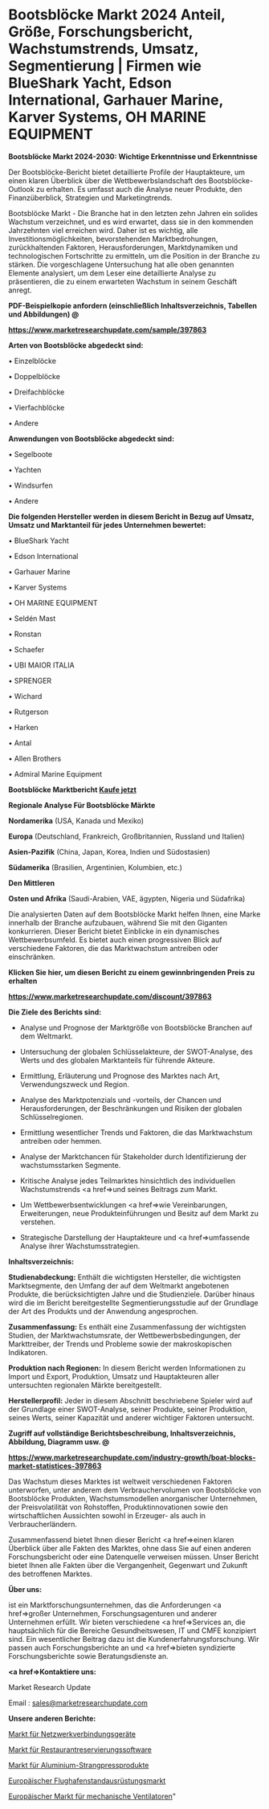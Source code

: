 # Bootsblöcke Markt 2024 Anteil, Größe, Forschungsbericht, Wachstumstrends, Umsatz, Segmentierung | Firmen wie BlueShark Yacht, Edson International, Garhauer Marine, Karver Systems, OH MARINE EQUIPMENT

<strong>Bootsblöcke Markt 2024-2030: Wichtige Erkenntnisse und Erkenntnisse</strong>

Der Bootsblöcke-Bericht bietet detaillierte Profile der Hauptakteure, um einen klaren Überblick über die Wettbewerbslandschaft des Bootsblöcke-Outlook zu erhalten. Es umfasst auch die Analyse neuer Produkte, den Finanzüberblick, Strategien und Marketingtrends.

Bootsblöcke Markt - Die Branche hat in den letzten zehn Jahren ein solides Wachstum verzeichnet, und es wird erwartet, dass sie in den kommenden Jahrzehnten viel erreichen wird. Daher ist es wichtig, alle Investitionsmöglichkeiten, bevorstehenden Marktbedrohungen, zurückhaltenden Faktoren, Herausforderungen, Marktdynamiken und technologischen Fortschritte zu ermitteln, um die Position in der Branche zu stärken. Die vorgeschlagene Untersuchung hat alle oben genannten Elemente analysiert, um dem Leser eine detaillierte Analyse zu präsentieren, die zu einem erwarteten Wachstum in seinem Geschäft anregt.



<strong><b>PDF-Beispielkopie anfordern (einschließlich Inhaltsverzeichnis, Tabellen und Abbildungen) @ </b></strong>

<strong><a href=https://www.marketresearchupdate.com/sample/397863>

<strong>https://www.marketresearchupdate.com/sample/397863</u></a></strong></strong>



<strong>Arten von Bootsblöcke abgedeckt sind:</strong>

• Einzelblöcke

• Doppelblöcke

• Dreifachblöcke

• Vierfachblöcke

• Andere



<strong>Anwendungen von Bootsblöcke abgedeckt sind:</strong>

• Segelboote

• Yachten

• Windsurfen

• Andere



<strong>Die folgenden Hersteller werden in diesem Bericht in Bezug auf Umsatz, Umsatz und Marktanteil für jedes Unternehmen bewertet:</strong>

• BlueShark Yacht

• Edson International

• Garhauer Marine

• Karver Systems

• OH MARINE EQUIPMENT

• Seldén Mast

• Ronstan

• Schaefer

• UBI MAIOR ITALIA

• SPRENGER

• Wichard

• Rutgerson

• Harken

• Antal

• Allen Brothers

• Admiral Marine Equipment



<strong>Bootsblöcke Marktbericht <a href=https://www.marketresearchupdate.com/buynow/397863>Kaufe jetzt</a></strong>



<strong>Regionale Analyse Für Bootsblöcke Märkte</strong>



<strong>Nordamerika</strong> (USA, Kanada und Mexiko)



<strong>Europa</strong> (Deutschland, Frankreich, Großbritannien, Russland und Italien)



<strong>Asien-Pazifik</strong> (China, Japan, Korea, Indien und Südostasien)



<strong>Südamerika</strong> (Brasilien, Argentinien, Kolumbien, etc.)



<strong>Den Mittleren</strong> 

<strong>Osten und Afrika</strong> (Saudi-Arabien, VAE, ägypten, Nigeria und Südafrika)

Die analysierten Daten auf dem Bootsblöcke Markt helfen Ihnen, eine Marke innerhalb der Branche aufzubauen, während Sie mit den Giganten konkurrieren. Dieser Bericht bietet Einblicke in ein dynamisches Wettbewerbsumfeld. Es bietet auch einen progressiven Blick auf verschiedene Faktoren, die das Marktwachstum antreiben oder einschränken.



<strong>Klicken Sie hier, um diesen Bericht zu einem gewinnbringenden Preis zu erhalten
</strong>

<strong><a href=https://www.marketresearchupdate.com/discount/397863>https://www.marketresearchupdate.com/discount/397863</b></u></strong></a>



<strong>Die Ziele des Berichts sind:</strong>

- Analyse und Prognose der Marktgröße von Bootsblöcke Branchen auf dem Weltmarkt.

- Untersuchung der globalen Schlüsselakteure, der SWOT-Analyse, des Werts und des globalen Marktanteils für führende Akteure.

- Ermittlung, Erläuterung und Prognose des Marktes nach Art, Verwendungszweck und Region.

- Analyse des Marktpotenzials und -vorteils, der Chancen und Herausforderungen, der Beschränkungen und Risiken der globalen Schlüsselregionen.

- Ermittlung wesentlicher Trends und Faktoren, die das Marktwachstum antreiben oder hemmen.

- Analyse der Marktchancen für Stakeholder durch Identifizierung der wachstumsstarken Segmente.

- Kritische Analyse jedes Teilmarktes hinsichtlich des individuellen Wachstumstrends <a href=>und</a> seines Beitrags zum Markt.

- Um Wettbewerbsentwicklungen <a href=>wie</a> Vereinbarungen, Erweiterungen, neue Produkteinführungen und Besitz auf dem Markt zu verstehen.

- Strategische Darstellung der Hauptakteure und <a href=>umfas</a>sende Analyse ihrer Wachstumsstrategien.



<strong>Inhaltsverzeichnis:</strong>



<strong>Studienabdeckung:</strong> Enthält die wichtigsten Hersteller, die wichtigsten Marktsegmente, den Umfang der auf dem Weltmarkt angebotenen Produkte, die berücksichtigten Jahre und die Studienziele. Darüber hinaus wird die im Bericht bereitgestellte Segmentierungsstudie auf der Grundlage der Art des Produkts und der Anwendung angesprochen.



<strong>Zusammenfassung:</strong> Es enthält eine Zusammenfassung der wichtigsten Studien, der Marktwachstumsrate, der Wettbewerbsbedingungen, der Markttreiber, der Trends und Probleme sowie der makroskopischen Indikatoren.



<strong>Produktion nach Regionen:</strong> In diesem Bericht werden Informationen zu Import und Export, Produktion, Umsatz und Hauptakteuren aller untersuchten regionalen Märkte bereitgestellt.



<strong>Herstellerprofil:</strong> Jeder in diesem Abschnitt beschriebene Spieler wird auf der Grundlage einer SWOT-Analyse, seiner Produkte, seiner Produktion, seines Werts, seiner Kapazität und anderer wichtiger Faktoren untersucht.



<strong><b>Zugriff auf vollständige Berichtsbeschreibung, Inhaltsverzeichnis, Abbildung, Diagramm usw. @ </b></strong>

<strong><a href=https://www.marketresearchupdate.com/industry-growth/boat-blocks-market-statistices-397863>https://www.marketresearchupdate.com/industry-growth/boat-blocks-market-statistices-397863</a></strong>

Das Wachstum dieses Marktes ist weltweit verschiedenen Faktoren unterworfen, unter anderem dem Verbrauchervolumen von Bootsblöcke von Bootsblöcke Produkten, Wachstumsmodellen anorganischer Unternehmen, der Preisvolatilität von Rohstoffen, Produktinnovationen sowie den wirtschaftlichen Aussichten sowohl in Erzeuger- als auch in Verbraucherländern.

Zusammenfassend bietet Ihnen dieser Bericht <a href=>einen</a> klaren Überblick über alle Fakten des Marktes, ohne dass Sie auf einen anderen Forschungsbericht oder eine Datenquelle verweisen müssen. Unser Bericht bietet Ihnen alle Fakten über die Vergangenheit, Gegenwart und Zukunft des betroffenen Marktes.



<strong>Über uns:</strong>

 ist ein Marktforschungsunternehmen, das die Anforderungen <a href=>großer</a> Unternehmen, Forschungsagenturen und anderer Unternehmen erfüllt. Wir bieten verschiedene <a href=>Services</a> an, die hauptsächlich für die Bereiche Gesundheitswesen, IT und CMFE konzipiert sind. Ein wesentlicher Beitrag dazu ist die Kundenerfahrungsforschung. Wir passen auch Forschungsberichte an und <a href=>bieten</a> syndizierte Forschungsberichte sowie Beratungsdienste an.



<strong><a href=>Kontaktiere uns:</a></strong>

Market Research Update

Email : sales@marketresearchupdate.com



<strong>Unsere anderen Berichte:</strong>

<a href=https://www.linkedin.com/pulse/network-connection-device-market-2023-latest>Markt für Netzwerkverbindungsgeräte</a>

<a href=https://www.linkedin.com/pulse/restaurant-reservations-software-market-2023>Markt für Restaurantreservierungssoftware</a>

<a href=https://www.linkedin.com/pulse/aluminum-extruded-product-market-size-trends>Markt für Aluminium-Strangpressprodukte</a>

<a href=https://www.linkedin.com/pulse/europe-airport-stands-equipment-market-2023-huge>Europäischer Flughafenstandausrüstungsmarkt</a>

<a href=https://www.linkedin.com/pulse/europe-mechanical-fans-market-2023-top-industry-trend>Europäischer Markt für mechanische Ventilatoren</a>"
